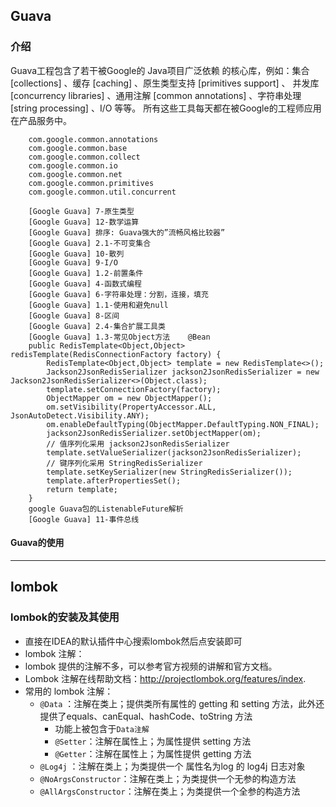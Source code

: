 ## Guava

### 介绍
Guava工程包含了若干被Google的 Java项目广泛依赖 的核心库，例如：集合 [collections] 、缓存 [caching] 、原生类型支持 [primitives support] 、
并发库 [concurrency libraries] 、通用注解 [common annotations] 、字符串处理 [string processing] 、I/O 等等。 所有这些工具每天都在被Google的工程师应用在产品服务中。

```
    com.google.common.annotations
    com.google.common.base
    com.google.common.collect
    com.google.common.io
    com.google.common.net
    com.google.common.primitives
    com.google.common.util.concurrent

```

```
    [Google Guava] 7-原生类型
    [Google Guava] 12-数学运算
    [Google Guava] 排序: Guava强大的”流畅风格比较器”
    [Google Guava] 2.1-不可变集合
    [Google Guava] 10-散列
    [Google Guava] 9-I/O
    [Google Guava] 1.2-前置条件
    [Google Guava] 4-函数式编程
    [Google Guava] 6-字符串处理：分割，连接，填充
    [Google Guava] 1.1-使用和避免null
    [Google Guava] 8-区间
    [Google Guava] 2.4-集合扩展工具类
    [Google Guava] 1.3-常见Object方法    @Bean
    public RedisTemplate<Object,Object> redisTemplate(RedisConnectionFactory factory) {
        RedisTemplate<Object,Object> template = new RedisTemplate<>();
        Jackson2JsonRedisSerializer jackson2JsonRedisSerializer = new Jackson2JsonRedisSerializer<>(Object.class);
        template.setConnectionFactory(factory);
        ObjectMapper om = new ObjectMapper();
        om.setVisibility(PropertyAccessor.ALL, JsonAutoDetect.Visibility.ANY);
        om.enableDefaultTyping(ObjectMapper.DefaultTyping.NON_FINAL);
        jackson2JsonRedisSerializer.setObjectMapper(om);
        // 值序列化采用 jackson2JsonRedisSerializer
        template.setValueSerializer(jackson2JsonRedisSerializer);
        // 键序列化采用 StringRedisSerializer
        template.setKeySerializer(new StringRedisSerializer());
        template.afterPropertiesSet();
        return template;
    }
    google Guava包的ListenableFuture解析
    [Google Guava] 11-事件总线
```

#### Guava的使用


***************************************************

## lombok
### lombok的安装及其使用
- 直接在IDEA的默认插件中心搜索lombok然后点安装即可
- lombok 注解：
- lombok 提供的注解不多，可以参考官方视频的讲解和官方文档。
- Lombok 注解在线帮助文档：http://projectlombok.org/features/index.
- 常用的 lombok 注解：
    - `@Data` ：注解在类上；提供类所有属性的 getting 和 setting 方法，此外还提供了equals、canEqual、hashCode、toString 方法
        - 功能上被包含于`Data注解`
        - `@Setter`：注解在属性上；为属性提供 setting 方法
        - `@Getter`：注解在属性上；为属性提供 getting 方法
    - `@Log4j` ：注解在类上；为类提供一个 属性名为log 的 log4j 日志对象
    - `@NoArgsConstructor`：注解在类上；为类提供一个无参的构造方法
    - `@AllArgsConstructor`：注解在类上；为类提供一个全参的构造方法


